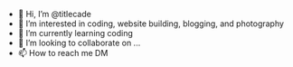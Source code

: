 - 👋 Hi, I’m @titlecade
- 👀 I’m interested in coding, website building, blogging, and photography
- 🌱 I’m currently learning coding
- 💞️ I’m looking to collaborate on ...
- 📫 How to reach me DM

<!---
titlecade/titlecade is a ✨ special ✨ repository because its `README.md` (this file) appears on your GitHub profile.
You can click the Preview link to take a look at your changes.
--->
